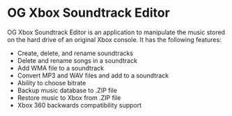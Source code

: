 # OG Xbox Soundtrack Editor
OG Xbox Soundtrack Editor is an application to manipulate the music stored on the hard drive of an original Xbox console. It has the following features:
* Create, delete, and rename soundtracks
* Delete and rename songs in a soundtrack
* Add WMA file to a soundtrack
* Convert MP3 and WAV files and add to a soundtrack
* Ability to choose bitrate
* Backup music database to .ZIP file
* Restore music to Xbox from .ZIP file
* Xbox 360 backwards compatibility support